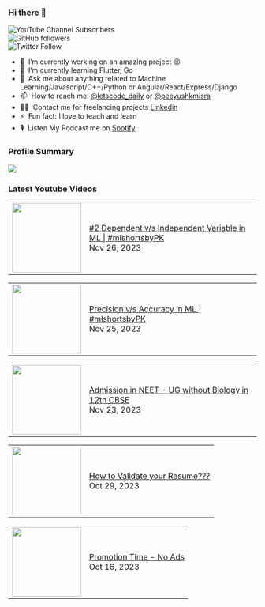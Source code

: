 ### Hi there 👋

![YouTube Channel Subscribers](https://img.shields.io/youtube/channel/subscribers/UCgmk1KXmrHXt_DO0kScyVmQ?style=social)  
![GitHub followers](https://img.shields.io/github/followers/misrapk?style=social)  
![Twitter Follow](https://img.shields.io/twitter/follow/peeyushkmisra?style=social)

- 🔭 &nbsp;I’m currently working on an amazing project :wink:
- 🌱 &nbsp;I’m currently learning Flutter, Go
- 💬 &nbsp;Ask me about anything related to Machine Learning/Javascript/C++/Python or Angular/React/Express/Django
- 📫 &nbsp;How to reach me: [@letscode_daily](https://www.instagram.com/letscode_daily/) or [@peeyushkmisra](https://www.instagram.com/peeyushkmisra/)
- 👨‍💻 &nbsp;Contact me for freelancing projects [Linkedin](https://www.linkedin.com/in/peeyushkmisra/)
- ⚡ &nbsp;Fun fact: I love to teach and learn
- 🎙 &nbsp;Listen My Podcast me on [Spotify](https://open.spotify.com/show/5HlTHA4yxnj56N1klajpQc)

### Profile Summary

![](https://github-profile-summary-cards.vercel.app/api/cards/profile-details?username=misrapk&theme=dracula)

### Latest Youtube Videos

<!-- YOUTUBE:START --><table><tr><td><a href="https://www.youtube.com/watch?v=NYYQeRHL6KU"><img width="140px" src="https://i.ytimg.com/vi/NYYQeRHL6KU/mqdefault.jpg"></a></td>
<td><a href="https://www.youtube.com/watch?v=NYYQeRHL6KU">#2 Dependent v/s Independent Variable in ML | #mlshortsbyPK</a><br/>Nov 26, 2023</td></tr></table>
<table><tr><td><a href="https://www.youtube.com/watch?v=hSJfYsBBb7U"><img width="140px" src="https://i.ytimg.com/vi/hSJfYsBBb7U/mqdefault.jpg"></a></td>
<td><a href="https://www.youtube.com/watch?v=hSJfYsBBb7U">Precision v/s Accuracy in ML | #mlshortsbyPK</a><br/>Nov 25, 2023</td></tr></table>
<table><tr><td><a href="https://www.youtube.com/watch?v=1IPf-z1Pdgg"><img width="140px" src="https://i.ytimg.com/vi/1IPf-z1Pdgg/mqdefault.jpg"></a></td>
<td><a href="https://www.youtube.com/watch?v=1IPf-z1Pdgg">Admission in NEET - UG without Biology in 12th CBSE</a><br/>Nov 23, 2023</td></tr></table>
<table><tr><td><a href="https://www.youtube.com/watch?v=uDFm6nsNprM"><img width="140px" src="https://i.ytimg.com/vi/uDFm6nsNprM/mqdefault.jpg"></a></td>
<td><a href="https://www.youtube.com/watch?v=uDFm6nsNprM">How to Validate your Resume???</a><br/>Oct 29, 2023</td></tr></table>
<table><tr><td><a href="https://www.youtube.com/watch?v=zdLS2hqArao"><img width="140px" src="https://i.ytimg.com/vi/zdLS2hqArao/mqdefault.jpg"></a></td>
<td><a href="https://www.youtube.com/watch?v=zdLS2hqArao">Promotion Time - No Ads</a><br/>Oct 16, 2023</td></tr></table>
<!-- YOUTUBE:END -->
